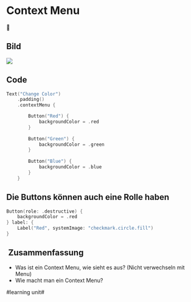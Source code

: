 # Context Menu
💬

## Bild

![][image-1]

## Code

```swift
Text("Change Color")
	.padding()
	.contextMenu {

		Button("Red") {
			backgroundColor = .red
		}
		
		Button("Green") {
			backgroundColor = .green
		}
		
		Button("Blue") {
			backgroundColor = .blue
		}
	}
```


## Die Buttons können auch eine Rolle haben

```swift
Button(role: .destructive) {
    backgroundColor = .red
} label: {
    Label("Red", systemImage: "checkmark.circle.fill")
}
```


##  Zusammenfassung
- Was ist ein Context Menu, wie sieht es aus? (Nicht verwechseln mit Menu)
- Wie macht man ein Context Menu?

[image-1]:	assets/Bildschirmfoto%202022-08-11%20um%2017.31.58.png

#learning unit#